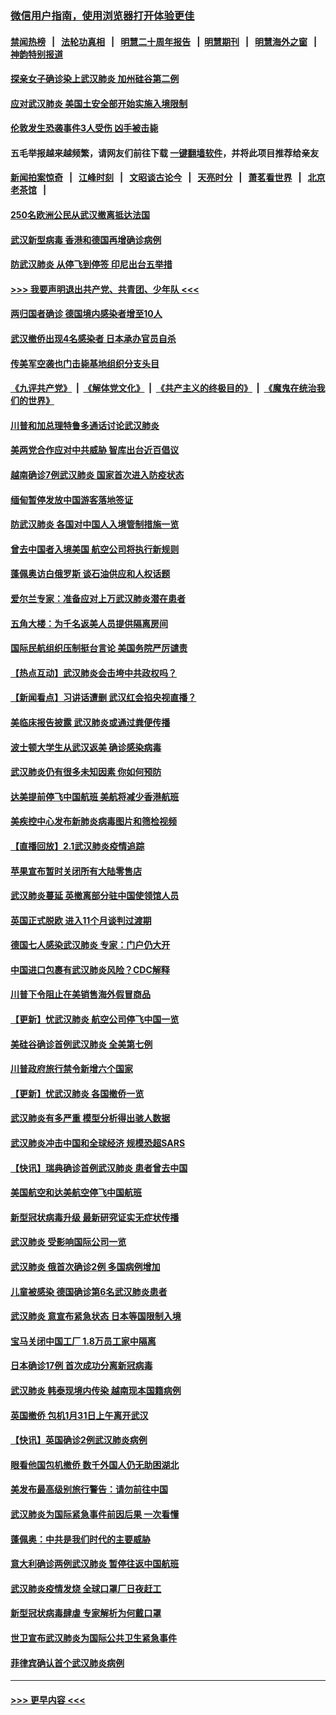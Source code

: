 ### [微信用户指南，使用浏览器打开体验更佳](https://github.com/gfw-breaker/banned-news1/blob/master/indexes/wechat-guide.md?t=0)
#### [禁闻热榜](热点新闻.md?t=0)  &nbsp;&nbsp;|&nbsp;&nbsp; [法轮功真相](https://github.com/gfw-breaker/truth/blob/master/README.md?t=0) &nbsp;&nbsp;|&nbsp;&nbsp; [明慧二十周年报告](https://github.com/gfw-breaker/mh-reports/blob/master/README.md?t=0) &nbsp;&nbsp;|&nbsp;&nbsp;[明慧期刊](https://github.com/gfw-breaker/mh-qikan) &nbsp;&nbsp;|&nbsp;&nbsp; [明慧海外之窗](https://github.com/gfw-breaker/mh-news/blob/master/README.md?t=0) &nbsp;&nbsp;|&nbsp;&nbsp; [神韵特别报道](https://github.com/gfw-breaker/mh-news/blob/master/shenyun.md?t=0)
#### [探亲女子确诊染上武汉肺炎 加州硅谷第二例](../pages/nsc418/n11839784.md?t=02031522) 
#### [应对武汉肺炎 美国土安全部开始实施入境限制](../pages/nsc418/n11839729.md?t=02031522) 
#### [伦敦发生恐袭事件3人受伤 凶手被击毙](../pages/nsc418/n11839442.md?t=02031522) 
#### 五毛举报越来越频繁，请网友们前往下载 [一键翻墙软件](https://github.com/gfw-breaker/ssr-accounts)，并将此项目推荐给亲友
#### [新闻拍案惊奇](https://github.com/gfw-breaker/banned-news1/blob/master/pages/link4.md) &nbsp;&nbsp;|&nbsp;&nbsp; [江峰时刻](https://github.com/gfw-breaker/banned-news1/blob/master/pages/link4.md) &nbsp;&nbsp;|&nbsp;&nbsp; [文昭谈古论今](https://github.com/gfw-breaker/banned-news1/blob/master/pages/link4.md) &nbsp;&nbsp;|&nbsp;&nbsp; [天亮时分](https://github.com/gfw-breaker/banned-news1/blob/master/pages/link4.md) &nbsp;&nbsp;|&nbsp;&nbsp; [萧茗看世界](https://github.com/gfw-breaker/banned-news1/blob/master/pages/link4.md) &nbsp;&nbsp;|&nbsp;&nbsp; [北京老茶馆](https://github.com/gfw-breaker/banned-news1/blob/master/pages/link4.md) &nbsp;&nbsp;|&nbsp;&nbsp; 
#### [250名欧洲公民从武汉撤离抵达法国](../pages/nsc418/n11839438.md?t=02031522) 
#### [武汉新型病毒 香港和德国再增确诊病例](../pages/nsc418/n11839381.md?t=02031522) 
#### [防武汉肺炎 从停飞到停签 印尼出台五举措](../pages/nsc418/n11839282.md?t=02031522) 
#### [>>> 我要声明退出共产党、共青团、少年队 <<<](https://github.com/begood0513/goodnews/blob/master/quit/letter.md) 
#### [两归国者确诊 德国境内感染者增至10人](../pages/nsc418/n11839164.md?t=02031522) 
#### [武汉撤侨出现4名感染者 日本承办官员自杀](../pages/nsc418/n11839044.md?t=02031522) 
#### [传美军空袭也门击毙基地组织分支头目](../pages/nsc418/n11839210.md?t=02031522) 
#### [《九评共产党》](https://github.com/begood0513/9ping.md/blob/master/README.md) &nbsp;|&nbsp; [《解体党文化》](../../../../jtdwh.md/blob/master/README.md)  &nbsp;|&nbsp; [《共产主义的终极目的》](../../../../gczydzjmd.md/blob/master/README.md) &nbsp;|&nbsp; [《魔鬼在统治我们的世界》](../../../../mgztzwmdsj.md/blob/master/README.md) 
#### [川普和加总理特鲁多通话讨论武汉肺炎](../pages/nsc418/n11839128.md?t=02031522) 
#### [美两党合作应对中共威胁 智库出台近百倡议](../pages/nsc418/n11838437.md?t=02031522) 
#### [越南确诊7例武汉肺炎 国家首次进入防疫状态](../pages/nsc418/n11838860.md?t=02031522) 
#### [缅甸暂停发放中国游客落地签证](../pages/nsc418/n11838730.md?t=02031522) 
#### [防武汉肺炎 各国对中国人入境管制措施一览](../pages/nsc418/n11838726.md?t=02031522) 
#### [曾去中国者入境美国 航空公司将执行新规则](../pages/nsc418/n11838375.md?t=02031522) 
#### [蓬佩奥访白俄罗斯 谈石油供应和人权话题](../pages/nsc418/n11838242.md?t=02031522) 
#### [爱尔兰专家：准备应对上万武汉肺炎潜在患者](../pages/nsc418/n11837978.md?t=02031522) 
#### [五角大楼：为千名返美人员提供隔离房间](../pages/nsc418/n11837831.md?t=02031522) 
#### [国际民航组织压制挺台言论 美国务院严厉谴责](../pages/nsc418/n11837791.md?t=02031522) 
#### [【热点互动】武汉肺炎会击垮中共政权吗？](../pages/nsc418/n11837779.md?t=02031522) 
#### [【新闻看点】习讲话遭删 武汉红会掐央视直播？](../pages/nsc418/n11837573.md?t=02031522) 
#### [美临床报告披露 武汉肺炎或通过粪便传播](../pages/nsc418/n11837626.md?t=02031522) 
#### [波士顿大学生从武汉返美 确诊感染病毒](../pages/nsc418/n11837580.md?t=02031522) 
#### [武汉肺炎仍有很多未知因素 你如何预防](../pages/nsc418/n11837666.md?t=02031522) 
#### [达美提前停飞中国航班 美航将减少香港航班](../pages/nsc418/n11837649.md?t=02031522) 
#### [美疾控中心发布新肺炎病毒图片和筛检视频](../pages/nsc418/n11837491.md?t=02031522) 
#### [【直播回放】2.1武汉肺炎疫情追踪](../pages/nsc418/n11837232.md?t=02031522) 
#### [苹果宣布暂时关闭所有大陆零售店](../pages/nsc418/n11837097.md?t=02031522) 
#### [武汉肺炎蔓延 英撤离部分驻中国使领馆人员](../pages/nsc418/n11837061.md?t=02031522) 
#### [英国正式脱欧 进入11个月谈判过渡期](../pages/nsc418/n11836911.md?t=02031522) 
#### [德国七人感染武汉肺炎 专家：门户仍大开](../pages/nsc418/n11836344.md?t=02031522) 
#### [中国进口包裹有武汉肺炎风险？CDC解释](../pages/nsc418/n11836321.md?t=02031522) 
#### [川普下令阻止在美销售海外假冒商品](../pages/nsc418/n11836261.md?t=02031522) 
#### [【更新】忧武汉肺炎 航空公司停飞中国一览](../pages/nsc418/n11835931.md?t=02031522) 
#### [美硅谷确诊首例武汉肺炎 全美第七例](../pages/nsc418/n11836093.md?t=02031522) 
#### [川普政府旅行禁令新增六个国家](../pages/nsc418/n11836083.md?t=02031522) 
#### [【更新】忧武汉肺炎 各国撤侨一览](../pages/nsc418/n11835673.md?t=02031522) 
#### [武汉肺炎有多严重 模型分析得出骇人数据](../pages/nsc418/n11835829.md?t=02031522) 
#### [武汉肺炎冲击中国和全球经济 规模恐超SARS](../pages/nsc418/n11835652.md?t=02031522) 
#### [【快讯】瑞典确诊首例武汉肺炎 患者曾去中国](../pages/nsc418/n11835675.md?t=02031522) 
#### [美国航空和达美航空停飞中国航班](../pages/nsc418/n11835567.md?t=02031522) 
#### [新型冠状病毒升级 最新研究证实无症状传播](../pages/nsc418/n11835589.md?t=02031522) 
#### [武汉肺炎 受影响国际公司一览](../pages/nsc418/n11835538.md?t=02031522) 
#### [武汉肺炎 俄首次确诊2例 多国病例增加](../pages/nsc418/n11835295.md?t=02031522) 
#### [儿童被感染 德国确诊第6名武汉肺炎患者](../pages/nsc418/n11835338.md?t=02031522) 
#### [武汉肺炎 意宣布紧急状态 日本等国限制入境](../pages/nsc418/n11835062.md?t=02031522) 
#### [宝马关闭中国工厂 1.8万员工家中隔离](../pages/nsc418/n11835128.md?t=02031522) 
#### [日本确诊17例 首次成功分离新冠病毒](../pages/nsc418/n11834975.md?t=02031522) 
#### [武汉肺炎 韩泰现境内传染 越南现本国籍病例](../pages/nsc418/n11834857.md?t=02031522) 
#### [英国撤侨 包机1月31日上午离开武汉](../pages/nsc418/n11834808.md?t=02031522) 
#### [【快讯】英国确诊2例武汉肺炎病例](../pages/nsc418/n11834824.md?t=02031522) 
#### [眼看他国包机撤侨 数千外国人仍无助困湖北](../pages/nsc418/n11834010.md?t=02031522) 
#### [美发布最高级别旅行警告：请勿前往中国](../pages/nsc418/n11834038.md?t=02031522) 
#### [武汉肺炎为国际紧急事件前因后果 一次看懂](../pages/nsc418/n11833893.md?t=02031522) 
#### [蓬佩奥：中共是我们时代的主要威胁](../pages/nsc418/n11833434.md?t=02031522) 
#### [意大利确诊两例武汉肺炎 暂停往返中国航班](../pages/nsc418/n11833483.md?t=02031522) 
#### [武汉肺炎疫情发烧 全球口罩厂日夜赶工](../pages/nsc418/n11833528.md?t=02031522) 
#### [新型冠状病毒肆虐 专家解析为何戴口罩](../pages/nsc418/n11833332.md?t=02031522) 
#### [世卫宣布武汉肺炎为国际公共卫生紧急事件](../pages/nsc418/n11833455.md?t=02031522) 
#### [菲律宾确认首个武汉肺炎病例](../pages/nsc418/n11833162.md?t=02031522) 

----
#### [ >>> 更早内容 <<< ](../indexes/nsc418-earlier.md)
